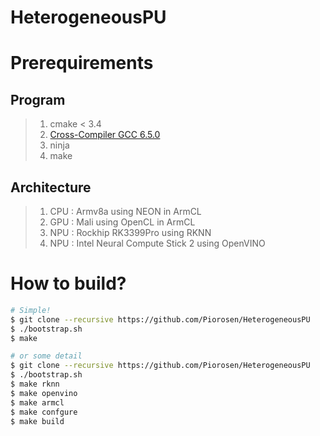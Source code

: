 # HeterogeneousPU

# Prerequirements

## Program

> 1. cmake < 3.4
> 2. [Cross-Compiler GCC 6.5.0](https://releases.linaro.org/components/toolchain/binaries/6.5-2018.12/aarch64-linux-gnu/gcc-linaro-6.5.0-2018.12-x86_64_aarch64-linux-gnu.tar.xz)
> 3. ninja
> 4. make

## Architecture

> 1. CPU : Armv8a using NEON in ArmCL
> 2. GPU : Mali using OpenCL in ArmCL
> 3. NPU : Rockhip RK3399Pro using RKNN
> 4. NPU : Intel Neural Compute Stick 2 using OpenVINO

# How to build?

```sh
# Simple!
$ git clone --recursive https://github.com/Piorosen/HeterogeneousPU
$ ./bootstrap.sh
$ make

# or some detail
$ git clone --recursive https://github.com/Piorosen/HeterogeneousPU
$ ./bootstrap.sh
$ make rknn
$ make openvino
$ make armcl
$ make confgure
$ make build
```

